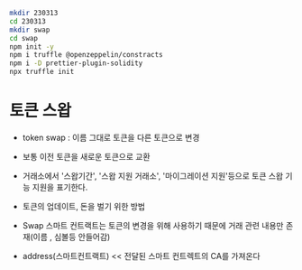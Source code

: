 ```bash
mkdir 230313
cd 230313
mkdir swap
cd swap
npm init -y
npm i truffle @openzeppelin/constracts
npm i -D prettier-plugin-solidity
npx truffle init
```

# 토큰 스왑

- token swap : 이름 그대로 토큰을 다른 토큰으로 변경
- 보통 이전 토큰을 새로운 토큰으로 교환
- 거래소에서 '스왑기간', '스왑 지원 거래소', '마이그레이션 지원'등으로 토큰 스왑 기능 지원을 표기한다.
- 토큰의 업데이트, 돈을 벌기 위한 방법

- Swap 스마트 컨트랙트는 토큰의 변경을 위해 사용하기 때문에 거래 관련 내용만 존재(이름 , 심볼등 안들어감)
- address(스마트컨트랙트) << 전달된 스마트 컨트렉트의 CA를 가져온다
